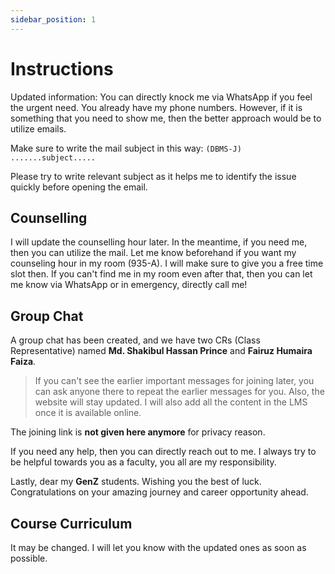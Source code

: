 ```yaml
---
sidebar_position: 1
---
```


# Instructions

Updated information: You can directly knock me via WhatsApp if you feel the urgent need. You already have my phone numbers. However, if it is something that you need to show me, then the better approach would be to utilize emails.

Make sure to write the mail subject in this way: `(DBMS-J) .......subject.....`

Please try to write relevant subject as it helps me to identify the issue quickly before opening the email.

## Counselling 

I will update the counselling hour later. In the meantime, if you need me, then you can utilize the mail. Let me know beforehand if you want my counseling hour in my room (935-A). I will make sure to give you a free time slot then. If you can't find me in my room even after that, then you can let me know via WhatsApp or in emergency, directly call me!

## Group Chat

A group chat has been created, and we have two CRs (Class Representative) named **Md. Shakibul Hassan Prince** and **Fairuz Humaira Faiza**.

> If you can't see the earlier important messages for joining later, you can ask anyone there to repeat the earlier messages for you. Also, the website will stay updated. I will also add all the content in the LMS once it is available online.

The joining link is **not given here anymore** for privacy reason.

If you need any help, then you can directly reach out to me. I always try to be helpful towards you as a faculty, you all are my responsibility.


Lastly, dear my **GenZ** students. Wishing you the best of luck. Congratulations on your amazing journey and career opportunity ahead.


## Course Curriculum

It may be changed. I will let you know with the updated ones as soon as possible.